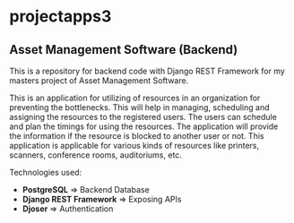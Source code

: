 # projectapps3

## Asset Management Software (Backend)

This is a repository for backend code with Django REST Framework for my masters project of Asset Management Software.

This is an application for utilizing of resources in an organization for preventing the bottlenecks. This will help in managing, scheduling and assigning the resources to the registered users. The users can schedule and plan the timings for using the resources. The application will provide the information if the resource is blocked to another user or not. This application is applicable for various kinds of resources like printers, scanners, conference rooms, auditoriums, etc.

Technologies used:
- **PostgreSQL** => Backend Database
- **Django REST Framework** => Exposing APIs
- **Djoser** => Authentication
